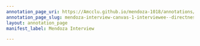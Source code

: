 ```yaml
---
annotation_page_uri: https://Amcclu.github.io/mendoza-1018/annotations/mendoza-interview-canvas-1-interviewee--directness--body-language--eye-contact--smiles---gesturing.json
annotation_page_slug: mendoza-interview-canvas-1-interviewee--directness--body-language--eye-contact--smiles---gesturing
layout: annotation_page
manifest_label: Mendoza Interview

---
```

